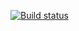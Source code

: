 [![Build status](https://build.appcenter.ms/v0.1/apps/b05ad032-0224-4c6f-9b76-a323bcf28053/branches/dev/badge)](https://appcenter.ms)
